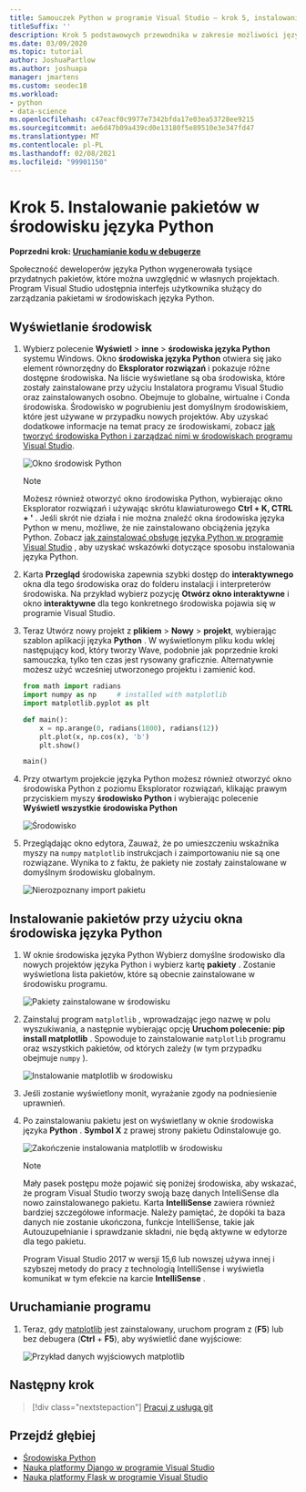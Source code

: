 ```yaml
---
title: Samouczek Python w programie Visual Studio — krok 5, instalowanie pakietów
titleSuffix: ''
description: Krok 5 podstawowych przewodnika w zakresie możliwości języka Python w programie Visual Studio, pokazujący funkcje programu Visual Studio do zarządzania pakietami w środowisku Python.
ms.date: 03/09/2020
ms.topic: tutorial
author: JoshuaPartlow
ms.author: joshuapa
manager: jmartens
ms.custom: seodec18
ms.workload:
- python
- data-science
ms.openlocfilehash: c47eacf0c9977e7342bfda17e03ea53728ee9215
ms.sourcegitcommit: ae6d47b09a439cd0e13180f5e89510e3e347fd47
ms.translationtype: MT
ms.contentlocale: pl-PL
ms.lasthandoff: 02/08/2021
ms.locfileid: "99901150"
---
```

# <a name="step-5-install-packages-in-your-python-environment"></a>Krok 5. Instalowanie pakietów w środowisku języka Python

**Poprzedni krok: [Uruchamianie kodu w debugerze](tutorial-working-with-python-in-visual-studio-step-04-debugging.md)**

Społeczność deweloperów języka Python wygenerowała tysiące przydatnych pakietów, które można uwzględnić w własnych projektach. Program Visual Studio udostępnia interfejs użytkownika służący do zarządzania pakietami w środowiskach języka Python.

## <a name="view-environments"></a>Wyświetlanie środowisk

1. Wybierz polecenie **Wyświetl**  >  **inne**  >  **środowiska języka Python** systemu Windows. Okno **środowiska języka Python** otwiera się jako element równorzędny do **Eksplorator rozwiązań** i pokazuje różne dostępne środowiska. Na liście wyświetlane są oba środowiska, które zostały zainstalowane przy użyciu Instalatora programu Visual Studio oraz zainstalowanych osobno. Obejmuje to globalne, wirtualne i Conda środowiska. Środowisko w pogrubieniu jest domyślnym środowiskiem, które jest używane w przypadku nowych projektów. Aby uzyskać dodatkowe informacje na temat pracy ze środowiskami, zobacz [jak tworzyć środowiska Python i zarządzać nimi w środowiskach programu Visual Studio](managing-python-environments-in-visual-studio.md).

   ![Okno środowisk Python](media/environments/environments-default-view-2019.png)

   > [!NOTE]
   > Możesz również otworzyć okno środowiska Python, wybierając okno Eksplorator rozwiązań i używając skrótu klawiaturowego **Ctrl + K, CTRL + '** . Jeśli skrót nie działa i nie można znaleźć okna środowiska języka Python w menu, możliwe, że nie zainstalowano obciążenia języka Python. Zobacz [jak zainstalować obsługę języka Python w programie Visual Studio](installing-python-support-in-visual-studio.md) , aby uzyskać wskazówki dotyczące sposobu instalowania języka Python.

2. Karta **Przegląd** środowiska zapewnia szybki dostęp do **interaktywnego** okna dla tego środowiska oraz do folderu instalacji i interpreterów środowiska. Na przykład wybierz pozycję **Otwórz okno interaktywne** i okno **interaktywne** dla tego konkretnego środowiska pojawia się w programie Visual Studio.

3. Teraz Utwórz nowy projekt z **plikiem**  >  **Nowy**  >  **projekt**, wybierając szablon aplikacji języka **Python** . W wyświetlonym pliku kodu wklej następujący kod, który tworzy Wave, podobnie jak poprzednie kroki samouczka, tylko ten czas jest rysowany graficznie. Alternatywnie możesz użyć wcześniej utworzonego projektu i zamienić kod.

    ```python
    from math import radians
    import numpy as np     # installed with matplotlib
    import matplotlib.pyplot as plt

    def main():
        x = np.arange(0, radians(1800), radians(12))
        plt.plot(x, np.cos(x), 'b')
        plt.show()

    main()
    ```

4. Przy otwartym projekcie języka Python możesz również otworzyć okno środowiska Python z poziomu Eksplorator rozwiązań, klikając prawym przyciskiem myszy **środowisko Python** i wybierając polecenie **Wyświetl wszystkie środowiska Python**

   ![Środowisko](media/environments/environments-view-all-2019.png)

5. Przeglądając okno edytora, Zauważ, że po umieszczeniu wskaźnika myszy na `numpy` `matplotlib` instrukcjach i zaimportowaniu nie są one rozwiązane. Wynika to z faktu, że pakiety nie zostały zainstalowane w domyślnym środowisku globalnym.

   ![Nierozpoznany import pakietu](media/packages-unresolved-import.png)

## <a name="install-packages-using-the-python-environments-window"></a>Instalowanie pakietów przy użyciu okna środowiska języka Python

1. W oknie środowiska języka Python Wybierz domyślne środowisko dla nowych projektów języka Python i wybierz kartę **pakiety** . Zostanie wyświetlona lista pakietów, które są obecnie zainstalowane w środowisku programu.

   ![Pakiety zainstalowane w środowisku](media/environments/environments-installed-packages-2019.png)

2. Zainstaluj program `matplotlib` , wprowadzając jego nazwę w polu wyszukiwania, a następnie wybierając opcję **Uruchom polecenie: pip install matplotlib** . Spowoduje to zainstalowanie `matplotlib` programu oraz wszystkich pakietów, od których zależy (w tym przypadku obejmuje `numpy` ).

   ![Instalowanie matplotlib w środowisku](media/environments/environments-add-matplotlib-2019.png)

5. Jeśli zostanie wyświetlony monit, wyrażanie zgody na podniesienie uprawnień.

6. Po zainstalowaniu pakietu jest on wyświetlany w oknie środowiska języka **Python** . **Symbol X** z prawej strony pakietu Odinstalowuje go.

   ![Zakończenie instalowania matplotlib w środowisku](media/environments/environments-add-matplotlib2-2019.png)

   > [!NOTE]
   > Mały pasek postępu może pojawić się poniżej środowiska, aby wskazać, że program Visual Studio tworzy swoją bazę danych IntelliSense dla nowo zainstalowanego pakietu. Karta **IntelliSense** zawiera również bardziej szczegółowe informacje. Należy pamiętać, że dopóki ta baza danych nie zostanie ukończona, funkcje IntelliSense, takie jak Autouzupełnianie i sprawdzanie składni, nie będą aktywne w edytorze dla tego pakietu.
   >
   > Program Visual Studio 2017 w wersji 15,6 lub nowszej używa innej i szybszej metody do pracy z technologią IntelliSense i wyświetla komunikat w tym efekcie na karcie **IntelliSense** .

## <a name="run-the-program"></a>Uruchamianie programu

1. Teraz, gdy [matplotlib](https://matplotlib.org/) jest zainstalowany, uruchom program z (**F5**) lub bez debugera (**Ctrl** + **F5**), aby wyświetlić dane wyjściowe:

   ![Przykład danych wyjściowych matplotlib](media/environments/environments-add-matplotlib3.png)

## <a name="next-step"></a>Następny krok

> [!div class="nextstepaction"]
> [Pracuj z usługą git](tutorial-working-with-python-in-visual-studio-step-06-working-with-git.md)

## <a name="go-deeper"></a>Przejdź głębiej

- [Środowiska Python](managing-python-environments-in-visual-studio.md)
- [Nauka platformy Django w programie Visual Studio](learn-django-in-visual-studio-step-01-project-and-solution.md)
- [Nauka platformy Flask w programie Visual Studio](learn-flask-visual-studio-step-01-project-solution.md)
